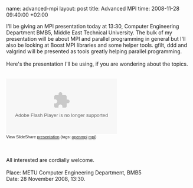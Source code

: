 name: advanced-mpi
layout: post
title: Advanced MPI
time: 2008-11-28 09:40:00 +02:00

I'll be giving an MPI presentation today at 13:30, Computer Engineering Department BMB5, Middle East Technical University. The bulk of my presentation will be about MPI and parallel programming in general but I'll also be looking at Boost MPI libraries and some helper tools. gfilt, ddd and valgrind will be presented as tools greatly helping parallel programming.<br /><br />Here's the presentation I'll be using, if you are wondering about the topics.<br /><br /><div style="width:425px;text-align:left" id="__ss_796590"><object style="margin:0px"><param name="movie" value="http://static.slideshare.net/swf/ssplayer2.swf?doc=mpipres20081127-1227857722801807-8&stripped_title=advanced-mpi-presentation" /><param name="allowFullScreen" value="true"/><param name="allowScriptAccess" value="always"/><embed src="http://static.slideshare.net/swf/ssplayer2.swf?doc=mpipres20081127-1227857722801807-8&stripped_title=advanced-mpi-presentation" type="application/x-shockwave-flash" allowscriptaccess="always" allowfullscreen="true"></embed></object><div style="font-size:11px;font-family:tahoma,arial;height:26px;padding-top:2px;">View SlideShare <a style="text-decoration:underline;" href="http://www.slideshare.net/tayfun/advanced-mpi-presentation?type=powerpoint" title="View Advanced MPI on SlideShare">presentation</a> (tags: <a style="text-decoration:underline;" href="http://slideshare.net/tag/openmpi">openmpi</a> <a style="text-decoration:underline;" href="http://slideshare.net/tag/mpi">mpi</a>)</div></div><br /><br />All interested are cordially welcome.<br /><br />Place: METU Computer Engineering Department, BMB5<br />Date: 28 November 2008, 13:30.

